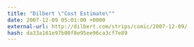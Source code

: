 ```yaml
---
title: "Dilbert \"Cost Estimate\""
date: 2007-12-09 05:01:00 +0000
external-url: http://dilbert.com/strips/comic/2007-12-09/
hash: da33a161e97b00f8e95ee96ca3cf7e89
---
```



